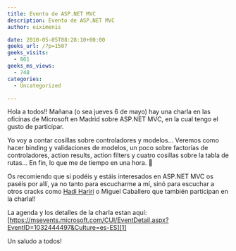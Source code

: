 ```yaml
---
title: Evento de ASP.NET MVC
description: Evento de ASP.NET MVC
author: eiximenis

date: 2010-05-05T08:28:10+00:00
geeks_url: /?p=1507
geeks_visits:
  - 861
geeks_ms_views:
  - 748
categories:
  - Uncategorized

---
```

Hola a todos!! Mañana (o sea jueves 6 de mayo) hay una charla en las oficinas de Microsoft en Madrid sobre ASP.NET MVC, en la cual tengo el gusto de participar.

Yo voy a contar cosillas sobre controladores y modelos… Veremos como hacer binding y validaciones de modelos, un poco sobre factorías de controladores, action results, action filters y cuatro cosillas sobre la tabla de rutas… En fin, lo que me de tiempo en una hora. 🙂

Os recomiendo que si podéis y estáis interesados en ASP.NET MVC os paséis por allí, ya no tanto para escucharme a mí, sinó para escuchar a otros cracks como <a href="http://hadihariri.com/" target="_blank" rel="noopener noreferrer">Hadi Hariri</a> o Miguel Caballero que también participan en la charla!!

La agenda y los detalles de la charla estan aquí: [https://msevents.microsoft.com/CUI/EventDetail.aspx?EventID=1032444497&Culture=es-ES][1]

Un saludo a todos!

 [1]: https://msevents.microsoft.com/CUI/EventDetail.aspx?EventID=1032444497&Culture=es-ES "https://msevents.microsoft.com/CUI/EventDetail.aspx?EventID=1032444497&Culture=es-ES"
